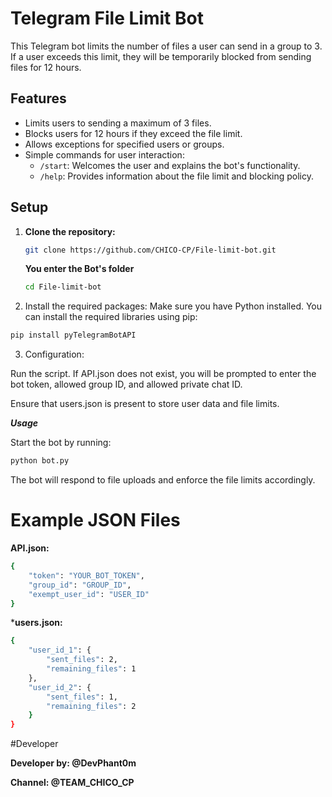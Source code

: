 # Telegram File Limit Bot

This Telegram bot limits the number of files a user can send in a group to 3. If a user exceeds this limit, they will be temporarily blocked from sending files for 12 hours.

## Features

- Limits users to sending a maximum of 3 files.
- Blocks users for 12 hours if they exceed the file limit.
- Allows exceptions for specified users or groups.
- Simple commands for user interaction:
  - `/start`: Welcomes the user and explains the bot's functionality.
  - `/help`: Provides information about the file limit and blocking policy.

## Setup

1. **Clone the repository:**
   ```bash
   git clone https://github.com/CHICO-CP/File-limit-bot.git
   ```
   **You enter the Bot's folder**
   ```bash
   cd File-limit-bot
   ```

2. Install the required packages: Make sure you have Python installed. You can install the required libraries using pip:
```bash
pip install pyTelegramBotAPI
```

3. Configuration:

Run the script. If API.json does not exist, you will be prompted to enter the bot token, allowed group ID, and allowed private chat ID.

Ensure that users.json is present to store user data and file limits.

***Usage***

Start the bot by running:
```bash
python bot.py
```
The bot will respond to file uploads and enforce the file limits accordingly.

# Example JSON Files

**API.json:**
```bash
{
    "token": "YOUR_BOT_TOKEN",
    "group_id": "GROUP_ID",
    "exempt_user_id": "USER_ID"
}
```

***users.json:**
```bash
{
    "user_id_1": {
        "sent_files": 2,
        "remaining_files": 1
    },
    "user_id_2": {
        "sent_files": 1,
        "remaining_files": 2
    }
}
```

#Developer

**Developer by: @DevPhant0m**

**Channel: @TEAM_CHICO_CP**
